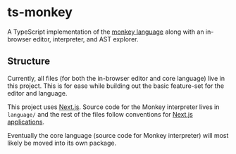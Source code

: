 # ts-monkey

A TypeScript implementation of the [monkey language](https://monkeylang.org/) along with an in-browser editor, interpreter, and AST explorer.

## Structure

Currently, all files (for both the in-browser editor and core language) live in this project. This is for ease while building out the basic feature-set for the editor and language.

This project uses [Next.js](https://nextjs.org/). Source code for the Monkey interpreter lives in `language/` and the rest of the files follow conventions for [Next.js applications](https://nextjs.org/docs/getting-started).

Eventually the core language (source code for Monkey interpreter) will most likely be moved into its own package.
